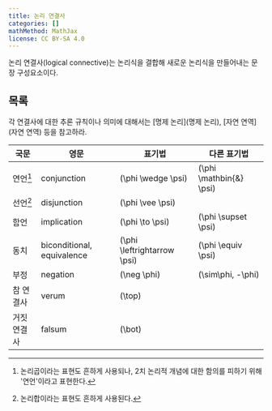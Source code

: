 ```yaml
---
title: 논리 연결사
categories: []
mathMethod: MathJax
license: CC BY-SA 4.0
---
```


논리 연결사(logical connective)는 논리식을 결합해 새로운 논리식을 만들어내는 문장 구성요소이다.

## 목록
각 연결사에 대한 추론 규칙이나 의미에 대해서는 [명제 논리](명제 논리), [자연 연역](자연 연역) 등을 참고하라.

| 국문        | 영문                       | 표기법                        | 다른 표기법                |
--------------|----------------------------|-------------------------------|----------------------------|
| 연언[^1]    | conjunction                | \(\phi \wedge \psi\)          | \(\phi \mathbin{\&} \psi\) |
| 선언[^2]    | disjunction                | \(\phi \vee \psi\)            |                            |
| 함언        | implication                | \(\phi \to \psi\)             | \(\phi \supset \psi\)      |
| 동치        | biconditional, equivalence | \(\phi \leftrightarrow \psi\) | \(\phi \equiv \psi\)       |
| 부정        | negation                   | \(\neg \phi\)                 | \(\sim\phi, -\phi\)        |
| 참 연결사   | verum                      | \(\top\)                      |                            |
| 거짓 연결사 | falsum                     | \(\bot\)                      |                            |

[^1]: 논리곱이라는 표현도 흔하게 사용되나, 2치 논리적 개념에 대한 함의를 피하기 위해 '연언'이라고 표현한다.
[^2]: 논리합이라는 표현도 흔하게 사용된다.
